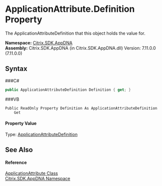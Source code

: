 # ApplicationAttribute.Definition Property 
 

The ApplicationAttributeDefinition that this object holds the value for.

**Namespace:**&nbsp;<a href="N_Citrix_SDK_AppDNA">Citrix.SDK.AppDNA</a><br />**Assembly:**&nbsp;Citrix.SDK.AppDNA (in Citrix.SDK.AppDNA.dll) Version: 7.11.0.0 (7.11.0.0)

## Syntax

###C#
```csharp
public ApplicationAttributeDefinition Definition { get; }
```

###VB
```vbnet
Public ReadOnly Property Definition As ApplicationAttributeDefinition
	Get
```


#### Property Value
Type: <a href="T_Citrix_SDK_AppDNA_ApplicationAttributeDefinition">ApplicationAttributeDefinition</a>

## See Also


#### Reference
<a href="T_Citrix_SDK_AppDNA_ApplicationAttribute">ApplicationAttribute Class</a><br /><a href="N_Citrix_SDK_AppDNA">Citrix.SDK.AppDNA Namespace</a><br />